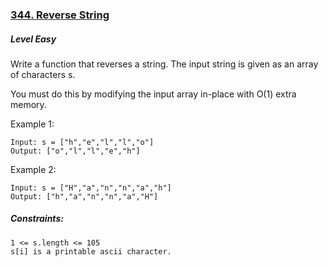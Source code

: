 ### [344. Reverse String](https://leetcode.com/problems/reverse-string/)

##### Level Easy

Write a function that reverses a string. The input string is given as an array of characters s.

You must do this by modifying the input array in-place with O(1) extra memory.

 

Example 1:
```JS
Input: s = ["h","e","l","l","o"]
Output: ["o","l","l","e","h"]
```


Example 2:
```JS
Input: s = ["H","a","n","n","a","h"]
Output: ["h","a","n","n","a","H"]
```

##### Constraints:
```JS
1 <= s.length <= 105
s[i] is a printable ascii character.
```